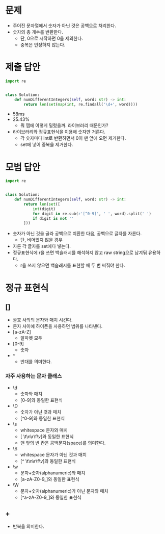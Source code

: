 # 문제

- 주어진 문자열에서 숫자가 아닌 것은 공백으로 처리한다.
- 숫자의 총 개수를 반환한다.
    - 단, 0으로 시작하면 0을 제외한다.
    - 중복은 인정하지 않는다.

# 제출 답안

```python
import re


class Solution:
    def numDifferentIntegers(self, word: str) -> int:
        return len(set(map(int, re.findall('\d+', word))))
```

- 58ms
- 25.43%
    - 뭐 땜에 이렇게 밀렸을까. 라이브러리 때문인가?
- 라이브러리와 정규표현식을 이용해 숫자만 거른다.
    - 각 숫자마다 int로 반환하면서 0이 맨 앞에 오면 제거한다.
    - set에 넣어 중복을 제거한다.

# 모범 답안

```python
import re


class Solution:
    def numDifferentIntegers(self, word: str) -> int:
        return len(set([
            int(digit)
            for digit in re.sub(r'[^0-9]', ' ', word).split(' ')
            if digit is not ''
        ]))
```

- 숫자가 아닌 것을 골라 공백으로 치환한 다음, 공백으로 글자를 자른다.
    - 단, 비어있지 않을 경우
- 자른 각 글자를 set에다 넣는다.
- 정규표현식에 r을 쓰면 백슬래시를 해석하지 않고 raw string으로 남겨둬 유용하다.
    - r을 쓰지 않으면 백슬래시를 표현할 때 두 번 써줘야 한다.

# 정규 표현식

## []

- 괄호 사의의 문자와 매치 시킨다.
- 문자 사이에 하이픈을 사용하면 범위를 나타낸다.
- [a-zA-Z]
    - 알파벳 모두
- [0-9]
    - 숫자
- ^
    - 반대를 의미한다.

### 자주 사용하는 문자 클래스

- \d
    - 숫자와 매치
    - [0-9]와 동일한 표현식
- \D
    - 숫자가 아닌 것과 매치
    - [^0-9]와 동일한 표현식
- \s
    - whitespace 문자와 매치
    - [ \t\n\r\f\v]와 동일한 표현식
    - 맨 앞의 빈 칸은 공백문자(space)를 의미한다.
- \S
    - whitespace 문자가 아닌 것과 매치
    - [^ \t\n\r\f\v]와 동일한 표현식
- \w
    - 문자+숫자(alphanumeric)와 매치
    - [a-zA-Z0-9_]와 동일한 표현식
- \W
    - 문자+숫자(alphanumeric)가 아닌 문자와 매치
    - [^a-zA-Z0-9_]와 동일한 표현식

## +

- 반복을 의미한다.